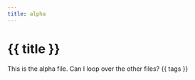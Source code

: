 ```yaml
---
title: alpha
---
```


# {{ title }}

This is the alpha file. Can I loop over the other files? {{ tags }}
